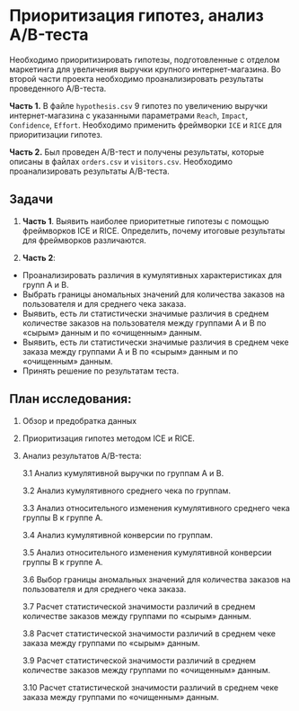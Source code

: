 # Приоритизация гипотез, анализ A/B-теста

Необходимо приоритизировать гипотезы, подготовленные с отделом маркетинга для увеличения выручки крупного интернет-магазина. Во второй части проекта необходимо проанализировать результаты проведенного A/B-теста.

**Часть 1.** В файле `hypothesis.csv` 9 гипотез по увеличению выручки интернет-магазина с указанными параметрами `Reach`, `Impact`, `Confidence`, `Effort`. Необходимо применить фреймворки `ICE` и `RICE` для приоритизации гипотез. 

**Часть 2.** Был проведен A/B-тест и получены результаты, которые описаны в файлах `orders.csv` и `visitors.csv`. Необходимо проанализировать результаты A/B-теста.

## Задачи

1. **Часть 1**. Выявить наиболее приоритетные гипотезы с помощью фреймворков ICE и RICE. Определить, почему итоговые результаты для фреймворков различаются.


2. **Часть 2**:

* Проанализировать различия в кумулятивных характеристиках для групп A и B.
* Выбрать границы аномальных значений для количества заказов на пользователя и для среднего чека заказа.
* Выявить, есть ли статистически значимые различия в среднем количестве заказов на пользователя между группами A и B по «сырым» данным и по «очищенным» данным.
* Выявить, есть ли статистически значимые различия в среднем чеке заказа между группами A и B по «сырым» данным и по «очищенным» данным.
* Принять решение по результатам теста.

## План исследования:

1. Обзор и предобратка данных

2. Приоритизация гипотез методом ICE и RICE.

3. Анализ результатов A/B-теста:

    3.1 Анализ кумулятивной выручки по группам A и B.
  
    3.2 Анализ кумулятивного среднего чека по группам.
  
    3.3 Анализ относительного изменения кумулятивного среднего чека группы B к группе A.
  
    3.4 Анализ кумулятивной конверсии по группам.
  
    3.5 Анализ относительного изменения кумулятивной конверсии группы B к группе A.
  
    3.6 Выбор границы аномальных значений для количества заказов на пользователя и для среднего чека заказа.
  
    3.7 Расчет статистической значимости различий в среднем количестве заказов между группами по «сырым» данным.
  
    3.8 Расчет статистической значимости различий в среднем чеке заказа между группами по «сырым» данным.
  
    3.9 Расчет статистической значимости различий в среднем количестве заказов между группами по «очищенным» данным.
  
    3.10 Расчет статистической значимости различий в среднем чеке заказа между группами по «очищенным» данным.
